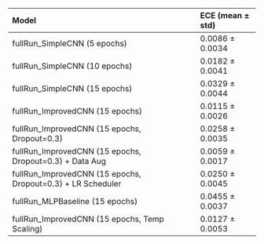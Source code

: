 | Model                                                       | ECE (mean ± std)   |
|:------------------------------------------------------------|:-------------------|
| fullRun_SimpleCNN (5 epochs)                                | 0.0086 ± 0.0034    |
| fullRun_SimpleCNN (10 epochs)                               | 0.0182 ± 0.0041    |
| fullRun_SimpleCNN (15 epochs)                               | 0.0329 ± 0.0044    |
| fullRun_ImprovedCNN (15 epochs)                             | 0.0115 ± 0.0026    |
| fullRun_ImprovedCNN (15 epochs, Dropout=0.3)                | 0.0258 ± 0.0035    |
| fullRun_ImprovedCNN (15 epochs, Dropout=0.3) + Data Aug     | 0.0059 ± 0.0017    |
| fullRun_ImprovedCNN (15 epochs, Dropout=0.3) + LR Scheduler | 0.0250 ± 0.0045    |
| fullRun_MLPBaseline (15 epochs)                             | 0.0455 ± 0.0037    |
| fullRun_ImprovedCNN (15 epochs, Temp Scaling)               | 0.0127 ± 0.0053    |